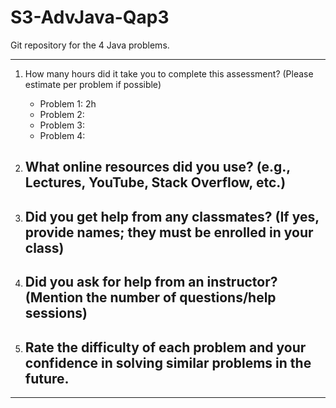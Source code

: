 # S3-AdvJava-Qap3
Git repository for the 4 Java problems. 

---------------------------------------------------------------------------

1. How many hours did it take you to complete this assessment? (Please estimate per problem if possible)
   - Problem 1: 2h 
   - Problem 2: 
   - Problem 3:
   - Problem 4:

2. What online resources did you use? (e.g., Lectures, YouTube, Stack Overflow, etc.)
   -
    
3. Did you get help from any classmates? (If yes, provide names; they must be enrolled in your class)
   -
   
4. Did you ask for help from an instructor? (Mention the number of questions/help sessions)
   -

5. Rate the difficulty of each problem and your confidence in solving similar problems in the future.
   -


----------------------------------------------------------------------------



   

